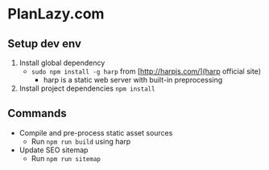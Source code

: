 # PlanLazy.com

## Setup dev env
1. Install global dependency
	* `sudo npm install -g harp` from [http://harpjs.com/](harp official site)
		* harp is a static web server with built-in preprocessing
1. Install project dependencies `npm install`

## Commands
* Compile and pre-process static asset sources
	* Run `npm run build` using harp
* Update SEO sitemap
	* Run `npm run sitemap`